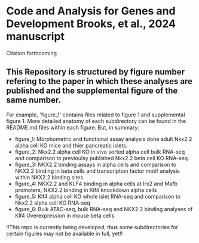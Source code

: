 # Code and Analysis for Genes and Development Brooks, et al., 2024 manuscript

Citation forthcoming

## This Repository is structured by figure number refering to the paper in which these analyses are published and the supplemental figure of the same number. 

For example, 'figure_1' contains files related to figure 1 and supplemental figure 1. More detailed anatomy of each subdirectory can be found in the README.md files within each figure. But, in summary:

- figure_1: Morphometric and functional assay analysis done adult Nkx2.2 alpha cell KO mice and thier pancreatic islets.
- figure_2: Nkx2.2 alpha cell KO in vivo sorted alpha cell bulk RNA-seq and comparison to previoulsy published Nkx2.2 beta cell KO RNA-seq.
- figure_3: NKX2.2 binding assays in alpha cells and comparison to NKX2.2 binding in beta cells and transcription factor motif analysis within NKX2.2 binding sites.
- figure_4: NKX2.2 and KLF4 binding in alpha cells at Irx2 and Mafb promoters, NKX2.2 binding in Klf4 knockdown alpha cells
- figure_5: Klf4 alpha cell KO whole islet RNA-seq and comparison to Nkx2.2 alpha cell KO RNA-seq
- figure_6: Bulk ATAC-seq, bulk RNA-seq and NKX2.2 binding analyses of Klf4 Overexpression in mouse beta cells

!!This repo is currently being developed, thus some subdirectories for certain figures may not be available in full, yet!!
